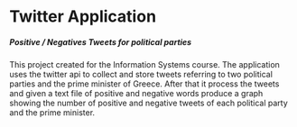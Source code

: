 # Twitter Application

##### Positive / Negatives Tweets for political parties 

This project created for the Information Systems course. 
The application uses the twitter api to collect and store tweets referring to two political parties and the prime minister of Greece. 
After that it process the tweets and given a text file of positive and negative words produce a graph showing the number of positive 
and negative tweets of each political party and the prime minister.